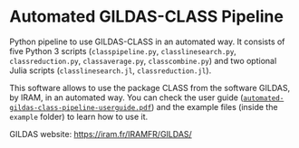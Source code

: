 # Automated GILDAS-CLASS Pipeline

Python pipeline to use GILDAS-CLASS in an automated way. It consists of five Python 3 scripts (`classpipeline.py`, `classlinesearch.py`, `classreduction.py`, `classaverage.py`, `classcombine.py`) and two optional Julia scripts (`classlinesearch.jl`, `classreduction.jl`).

This software allows to use the package CLASS from the software GILDAS, by IRAM, in an automated way. You can check the user guide ([`automated-gildas-class-pipeline-userguide.pdf`](https://github.com/andresmegias/gildas-class-python/blob/main/python-reduction-pipeline-class-userguide.pdf)) and the example files (inside the `example` folder) to learn how to use it.

GILDAS website: https://iram.fr/IRAMFR/GILDAS/
